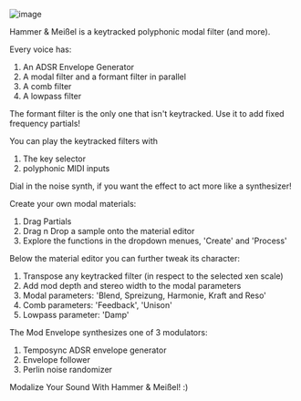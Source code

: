 ![image](https://github.com/user-attachments/assets/e9de874c-3058-4ccc-a556-a7a9b954986d)

Hammer & Meißel is a keytracked polyphonic modal filter (and more).

Every voice has:
1. An ADSR Envelope Generator
2. A modal filter and a formant filter in parallel
3. A comb filter
4. A lowpass filter

The formant filter is the only one that isn't keytracked.
Use it to add fixed frequency partials!

You can play the keytracked filters with
1. The key selector
2. polyphonic MIDI inputs

Dial in the noise synth, if you want the effect to act more like a synthesizer!

Create your own modal materials:
1. Drag Partials
2. Drag n Drop a sample onto the material editor
3. Explore the functions in the dropdown menues, 'Create' and 'Process'

Below the material editor you can further tweak its character:
1. Transpose any keytracked filter (in respect to the selected xen scale)
2. Add mod depth and stereo width to the modal parameters
3. Modal parameters: 'Blend, Spreizung, Harmonie, Kraft and Reso'
4. Comb parameters: 'Feedback', 'Unison'
5. Lowpass parameter: 'Damp'

The Mod Envelope synthesizes one of 3 modulators:
1. Temposync ADSR envelope generator
2. Envelope follower
3. Perlin noise randomizer

Modalize Your Sound With Hammer & Meißel! :)
